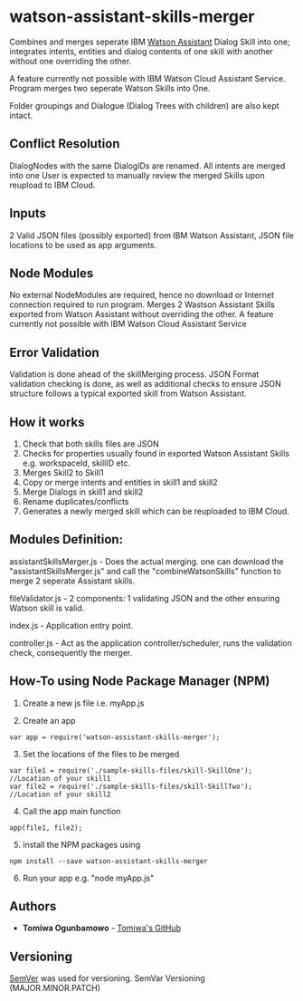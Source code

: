 # watson-assistant-skills-merger
Combines and merges seperate IBM [Watson Assistant](https://cloud.ibm.com/catalog/services/watson-assistant) Dialog Skill into one; integrates intents, entities and dialog contents of one skill with another without one overriding the other.

A feature currently not possible with IBM Watson Cloud Assistant Service. Program merges two seperate Watson Skills into One.

Folder groupings and Dialogue (Dialog Trees with children) are also kept intact.

## Conflict Resolution
DialogNodes with the same DialogIDs are renamed.
All intents are merged into one
User is expected to manually review the merged Skills upon reupload to IBM Cloud.

## Inputs
2 Valid JSON files (possibly exported) from IBM Watson Assistant, JSON file locations to be used as app arguments.

## Node Modules
No external NodeModules are required, hence no download or Internet connection required to run program.
Merges 2 Wastson Assistant Skills exported from Watson Assistant without overriding the other. A feature currently not possible with IBM Watson Cloud Assistant Service

## Error Validation
Validation is done ahead of the skillMerging process.
JSON Format validation checking is done, as well as additional checks to ensure JSON structure follows a typical exported skill from Watson Assistant.

## How it works
1. Check that both skills files are JSON
2. Checks for properties usually found in exported Watson Assistant Skills e.g. workspaceId, skillID etc.
3. Merges Skill2 to Skill1
4. Copy or merge intents and entities in skill1 and skill2
5. Merge Dialogs in skill1 and skill2
5. Rename duplicates/conflicts
6. Generates a newly merged skill which can be reuploaded to IBM Cloud.

## Modules Definition:

assistantSkillsMerger.js - Does the actual merging. one can download the "assistantSkillsMerger.js" and call the "combineWatsonSkills" function to merge 2 seperate Assistant skills.

fileValidator.js - 2 components: 1 validating JSON and the other ensuring Watson skill is valid.

index.js - Application entry point.

controller.js - Act as the application controller/scheduler, runs the validation check, consequently the merger.

## How-To using Node Package Manager (NPM)
1. Create a new js file i.e. myApp.js

2. Create an app
```
var app = require('watson-assistant-skills-merger');
```

3. Set the locations of the files to be merged
```
var file1 = require('./sample-skills-files/skill-SkillOne'); //Location of your skill1
var file2 = require('./sample-skills-files/skill-SkillTwo'); //Location of your skill2
```
4. Call the app main function
```
app(file1, file2);
```
5. install the NPM packages using 
```
npm install --save watson-assistant-skills-merger
```
6. Run your app e.g. "node myApp.js"

## Authors
* **Tomiwa Ogunbamowo** - [Tomiwa's GitHub](https://github.com/tomiwaog)

## Versioning
[SemVer](http://semver.org/) was used for versioning. SemVar Versioning (MAJOR.MINOR.PATCH)